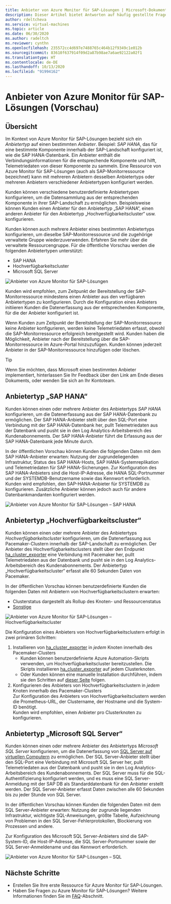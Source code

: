 ```yaml
---
title: Anbieter von Azure Monitor für SAP-Lösungen | Microsoft-Dokumentation
description: Dieser Artikel bietet Antworten auf häufig gestellte Fragen zu Azure Monitor für SAP-Lösungsanbieter.
author: rdeltcheva
ms.service: virtual-machines
ms.topic: article
ms.date: 06/30/2020
ms.author: radeltch
ms.reviewer: cynthn
ms.openlocfilehash: 235572cc4d697e7488765c464b12f9349c1e012b
ms.sourcegitcommit: 83610f637914f09d2a87b98ae7a6ae92122a02f1
ms.translationtype: HT
ms.contentlocale: de-DE
ms.lasthandoff: 10/13/2020
ms.locfileid: "91994162"
---
```

# <a name="azure-monitor-for-sap-solutions-providers-preview"></a>Anbieter von Azure Monitor für SAP-Lösungen (Vorschau)

## <a name="overview"></a>Übersicht  

Im Kontext von Azure Monitor für SAP-Lösungen bezieht sich ein *Anbietertyp* auf einen bestimmten *Anbieter*. Beispiel: *SAP HANA*, das für eine bestimmte Komponente innerhalb der SAP-Landschaft konfiguriert ist, wie die SAP HANA-Datenbank. Ein Anbieter enthält die Verbindungsinformationen für die entsprechende Komponente und hilft, Telemetriedaten von dieser Komponente zu sammeln. Eine Ressource von Azure Monitor für SAP-Lösungen (auch als SAP-Monitorressource bezeichnet) kann mit mehreren Anbietern desselben Anbietertyps oder mehreren Anbietern verschiedener Anbietertypen konfiguriert werden.
   
Kunden können verschiedene benutzerdefinierte Anbietertypen konfigurieren, um die Datensammlung aus der entsprechenden Komponente in ihrer SAP-Landschaft zu ermöglichen. Beispielsweise können Kunden einen Anbieter für den Anbietertyp „SAP HANA“, einen anderen Anbieter für den Anbietertyp „Hochverfügbarkeitscluster“ usw. konfigurieren.  

Kunden können auch mehrere Anbieter eines bestimmten Anbietertyps konfigurieren, um dieselbe SAP-Monitorressource und die zugehörige verwaltete Gruppe wiederzuverwenden. Erfahren Sie mehr über die verwaltete Ressourcengruppe. Für die öffentliche Vorschau werden die folgenden Anbietertypen unterstützt:   
- SAP HANA
- Hochverfügbarkeitscluster
- Microsoft SQL Server

![Anbieter von Azure Monitor für SAP-Lösungen](./media/azure-monitor-sap/azure-monitor-providers.png)

Kunden wird empfohlen, zum Zeitpunkt der Bereitstellung der SAP-Monitorressource mindestens einen Anbieter aus den verfügbaren Anbietertypen zu konfigurieren. Durch die Konfiguration eines Anbieters initiieren Kunden die Datenerfassung aus der entsprechenden Komponente, für die der Anbieter konfiguriert ist.   

Wenn Kunden zum Zeitpunkt der Bereitstellung der SAP-Monitorressource keine Anbieter konfigurieren, werden keine Telemetriedaten erfasst, obwohl die SAP-Monitorressource erfolgreich bereitgestellt wird. Kunden haben die Möglichkeit, Anbieter nach der Bereitstellung über die SAP-Monitorressource im Azure-Portal hinzuzufügen. Kunden können jederzeit Anbieter in der SAP-Monitorressource hinzufügen oder löschen.

> [!Tip]
> Wenn Sie möchten, dass Microsoft einen bestimmten Anbieter implementiert, hinterlassen Sie Ihr Feedback über den Link am Ende dieses Dokuments, oder wenden Sie sich an Ihr Kontoteam.  

## <a name="provider-type-sap-hana"></a>Anbietertyp „SAP HANA“

Kunden können einen oder mehrere Anbieter des Anbietertyps *SAP HANA* konfigurieren, um die Datenerfassung aus der SAP HANA-Datenbank zu ermöglichen. Der SAP HANA-Anbieter stellt über den SQL-Port eine Verbindung mit der SAP HANA-Datenbank her, pullt Telemetriedaten aus der Datenbank und pusht sie in den Log Analytics-Arbeitsbereich des Kundenabonnements. Der SAP HANA-Anbieter führt die Erfassung aus der SAP HANA-Datenbank jede Minute durch.  

In der öffentlichen Vorschau können Kunden die folgenden Daten mit dem SAP HANA-Anbieter erwarten: Nutzung der zugrundeliegenden Infrastruktur, Status des SAP HANA-Hosts, SAP HANA-Systemreplikation und Telemetriedaten für SAP HANA-Sicherungen. Zur Konfiguration des SAP HANA-Anbieters sind die Host-IP-Adresse, die HANA SQL-Portnummer und der SYSTEMDB-Benutzername sowie das Kennwort erforderlich. Kunden wird empfohlen, den SAP-HANA-Anbieter für SYSTEMDB zu konfigurieren. Zusätzliche Anbieter können jedoch auch für andere Datenbankmandanten konfiguriert werden.

![Anbieter von Azure Monitor für SAP-Lösungen – SAP HANA](./media/azure-monitor-sap/azure-monitor-providers-hana.png)

## <a name="provider-type-high-availability-cluster"></a>Anbietertyp „Hochverfügbarkeitscluster“
Kunden können einen oder mehrere Anbieter des Anbietertyps *Hochverfügbarkeitscluster* konfigurieren, um die Datenerfassung aus Pacemaker-Clustern innerhalb der SAP-Landschaft zu ermöglichen. Der Anbieter des Hochverfügbarkeitsclusters stellt über den Endpunkt [ha_cluster_exporter](https://github.com/ClusterLabs/ha_cluster_exporter) eine Verbindung mit Pacemaker her, pullt Telemetriedaten aus der Datenbank und pusht sie in den Log Analytics-Arbeitsbereich des Kundenabonnements. Der Anbietertyp „Hochverfügbarkeitscluster“ erfasst alle 60 Sekunden Daten von Pacemaker.  

In der öffentlichen Vorschau können benutzerdefinierte Kunden die folgenden Daten mit Anbietern von Hochverfügbarkeitsclustern erwarten:   
 - Clusterstatus dargestellt als Rollup des Knoten- und Ressourcenstatus 
 - [Sonstige](https://github.com/ClusterLabs/ha_cluster_exporter/blob/master/doc/metrics.md) 

![Anbieter von Azure Monitor für SAP-Lösungen – Hochverfügbarkeitscluster](./media/azure-monitor-sap/azure-monitor-providers-pacemaker-cluster.png)

Die Konfiguration eines Anbieters von Hochverfügbarkeitsclustern erfolgt in zwei primären Schritten: 
1. Installieren von [ha_cluster_exporter](https://github.com/ClusterLabs/ha_cluster_exporter) in *jedem* Knoten innerhalb des Pacemaker-Clusters 
    - Kunden können benutzerdefinierte Azure Automation-Skripts verwenden, um Hochverfügbarkeitscluster bereitzustellen. Die Skripts installieren [ha_cluster_exporter](https://github.com/ClusterLabs/ha_cluster_exporter) auf jedem Clusterknoten.  
    - Oder Kunden können eine manuelle Installation durchführen, indem sie den Schritten auf [dieser Seite](https://github.com/ClusterLabs/ha_cluster_exporter) folgen. 
2. Konfigurieren des Anbieters von Hochverfügbarkeitsclustern in *jedem* Knoten innerhalb des Pacemaker-Clusters  
  Zur Konfiguration des Anbieters von Hochverfügbarkeitsclustern werden die Prometheus-URL, der Clustername, der Hostname und die System-ID benötigt.   
  Kunden wird empfohlen, einen Anbieter pro Clusterknoten zu konfigurieren.   

## <a name="provider-type-microsoft-sql-server"></a>Anbietertyp „Microsoft SQL Server“

Kunden können einen oder mehrere Anbieter des Anbietertyps *Microsoft SQL Server* konfigurieren, um die Datenerfassung von [SQL Server auf virtuellen Computern](https://azure.microsoft.com/services/virtual-machines/sql-server/) zu ermöglichen. Der SQL Server-Anbieter stellt über den SQL-Port eine Verbindung mit Microsoft SQL Server her, pullt Telemetriedaten aus der Datenbank und pusht sie in den Log Analytics-Arbeitsbereich des Kundenabonnements. Der SQL Server muss für die SQL-Authentifizierung konfiguriert werden, und es muss eine SQL Server-Anmeldung mit der SAP DB als Standarddatenbank für den Anbieter erstellt werden. Der SQL Server-Anbieter erfasst Daten zwischen alle 60 Sekunden bis zu jeder Stunde von SQL Server.  

In der öffentlichen Vorschau können Kunden die folgenden Daten mit dem SQL Server-Anbieter erwarten: Nutzung der zugrunde liegenden Infrastruktur, wichtigste SQL-Anweisungen, größte Tabelle, Aufzeichnung von Problemen in den SQL Server-Fehlerprotokollen, Blockierung von Prozessen und andere.  

Zur Konfiguration des Microsoft SQL Server-Anbieters sind die SAP-System-ID, die Host-IP-Adresse, die SQL Server-Portnummer sowie der SQL Server-Anmeldename und das Kennwort erforderlich.

![Anbieter von Azure Monitor für SAP-Lösungen – SQL](./media/azure-monitor-sap/azure-monitor-providers-sql.png)

## <a name="next-steps"></a>Nächste Schritte

- Erstellen Sie Ihre erste Ressource für Azure Monitor für SAP-Lösungen.
- Haben Sie Fragen zu Azure Monitor für SAP-Lösungen? Weitere Informationen finden Sie im [FAQ](./azure-monitor-faq.md)-Abschnitt.
